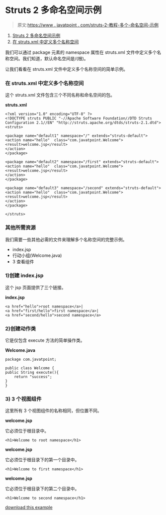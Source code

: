 # Struts 2 多命名空间示例

> 原文:[https://www . javatpoint . com/struts-2-教程-多个-命名空间-示例](https://www.javatpoint.com/struts-2-tutorial-multiple-namespace-example)

1.  [Struts 2 多命名空间示例](#)
2.  [在 struts.xml 中定义多个名称空间](#)

我们可以通过 package 元素的 namespace 属性在 struts.xml 文件中定义多个名称空间。我们知道，默认命名空间是/(根)。

让我们看看在 struts.xml 文件中定义多个名称空间的简单示例。

### 在 struts.xml 中定义多个名称空间

这个 struts.xml 文件包含三个不同名称和命名空间的包。

**struts.xml**

```
<?xml version="1.0" encoding="UTF-8" ?>
<!DOCTYPE struts PUBLIC "-//Apache Software Foundation//DTD Struts 
Configuration 2.1//EN" "http://struts.apache.org/dtds/struts-2.1.dtd">
<struts>

<package name="default1" namespace="/" extends="struts-default">
<action name="hello"  class="com.javatpoint.Welcome">
<result>welcome.jsp</result>
</action>
</package>

<package name="default2" namespace="/first" extends="struts-default">
<action name="hello"  class="com.javatpoint.Welcome">
<result>welcome.jsp</result>
</action>
</package>

<package name="default3" namespace="/second" extends="struts-default">
<action name="hello"  class="com.javatpoint.Welcome">
<result>welcome.jsp</result>
</action>
</package>

</struts>    

```

### 其他所需资源

我们需要一些其他必需的文件来理解多个名称空间的完整示例。

*   index.jsp
*   行动小组(Welcome.java)
*   3 查看组件

### 1)创建 index.jsp

这个 jsp 页面提供了三个链接。

**index.jsp**

```
<a href="hello">root namespace</a>|
<a href="first/hello">first namespace</a>|
<a href="second/hello">second namespace</a>

```

### 2)创建动作类

它是仅包含 execute 方法的简单操作类。

**Welcome.java**

```
package com.javatpoint;

public class Welcome {
public String execute(){
	return "success";
}
}

```

### 3) 3 个视图组件

这里所有 3 个视图组件的名称相同，但位置不同。

**welcome.jsp**

它必须位于根目录中。

```
<h1>Welcome to root namespace</h1>

```

**welcome.jsp**

它必须位于根目录下的第一个目录中。

```
<h1>Welcome to first namespace</h1>

```

**welcome.jsp**

它必须位于根目录下的第二个目录中。

```
<h1>Welcome to second namespace</h1>

```

[download this example](https://static.javatpoint.com/src/st/multinamespace.zip)